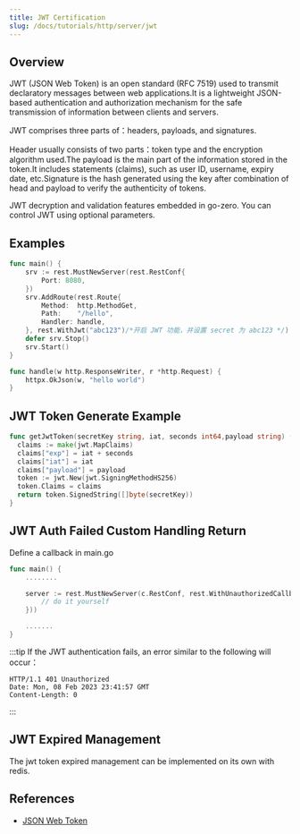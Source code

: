 ```yaml
---
title: JWT Certification
slug: /docs/tutorials/http/server/jwt
---
```


## Overview

JWT (JSON Web Token) is an open standard (RFC 7519) used to transmit declaratory messages between web applications.It is a lightweight JSON-based authentication and authorization mechanism for the safe transmission of information between clients and servers.

JWT comprises three parts of：headers, payloads, and signatures.

Header usually consists of two parts：token type and the encryption algorithm used.The payload is the main part of the information stored in the token.It includes statements (claims), such as user ID, username, expiry date, etc.Signature is the hash generated using the key after combination of head and payload to verify the authenticity of tokens.

JWT decryption and validation features embedded in go-zero. You can control JWT using optional parameters.

## Examples

```go {9}
func main() {
    srv := rest.MustNewServer(rest.RestConf{
        Port: 8080,
    })
    srv.AddRoute(rest.Route{
        Method:  http.MethodGet,
        Path:    "/hello",
        Handler: handle,
    }, rest.WithJwt("abc123")/*开启 JWT 功能，并设置 secret 为 abc123 */)
    defer srv.Stop()
    srv.Start()
}

func handle(w http.ResponseWriter, r *http.Request) {
    httpx.OkJson(w, "hello world")
}
```

## JWT Token Generate Example

```go
func getJwtToken(secretKey string, iat, seconds int64,payload string) (string, error) {
  claims := make(jwt.MapClaims)
  claims["exp"] = iat + seconds
  claims["iat"] = iat
  claims["payload"] = payload
  token := jwt.New(jwt.SigningMethodHS256)
  token.Claims = claims
  return token.SignedString([]byte(secretKey))
}
```

## JWT Auth Failed Custom Handling Return

Define a callback in main.go

```go
func main() {
    ........

    server := rest.MustNewServer(c.RestConf, rest.WithUnauthorizedCallback(func(w http.ResponseWriter, r *http.Request, err error) {
        // do it yourself
    }))

    .......
}

```

:::tip
If the JWT authentication fails, an error similar to the following will occur：

```
HTTP/1.1 401 Unauthorized
Date: Mon, 08 Feb 2023 23:41:57 GMT
Content-Length: 0
```

:::

## JWT Expired Management

The jwt token expired management can be implemented on its own with redis.

## References

- <a href="https://jwt.io/introduction/" target="_blank">JSON Web Token</a>
